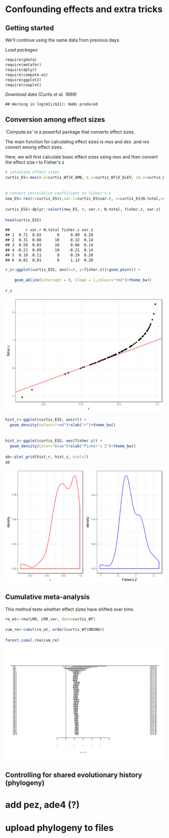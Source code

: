 Confounding effects and extra tricks
================

Getting started
---------------

We'll continue using the same data from previous days.

*Load packages*

    require(gdata)
    require(metafor)
    require(dplyr)
    require(compute.es)
    require(ggplot2)
    require(cowplot)

*Download data (Curtis et al. 1999)*

    ## Warning in log(m1i/m2i): NaNs produced

Conversion among effect sizes
-----------------------------

'Compute.es' is a powerful package that converts effect sizes.

The main function for calculating effect sizes is *mes* and *des* ,and *res* convert among effect sizes.

Here, we will first calculate basic effect sizes using *mes* and then convert the effect size *r* to Fisher's *z*

``` r
# calculate effect sizes
curtis_ES<-mes(m.2=curtis_WT$X_AMB, m.1=curtis_WT$X_ELEV, sd.2=curtis_WT$SD_AMB, sd.1=curtis_WT$SD_ELEV, n.2=curtis_WT$N_AMB, n.1=curtis_WT$N_ELEV ,verbose=FALSE)


# convert correlation coefficient to fisher's z  
new_ES<-res(r=curtis_ES$r,var.r=curtis_ES$var.r, n=curtis_ES$N.total,verbose=FALSE)

curtis_ESS<-dplyr::select(new_ES, r, var.r, N.total, fisher.z, var.z)

head(curtis_ESS)
```

    ##       r var.r N.total fisher.z var.z
    ## 1  0.71  0.02       8     0.89  0.20
    ## 2  0.31  0.08      10     0.32  0.14
    ## 3  0.59  0.03      10     0.68  0.14
    ## 4 -0.21  0.09      10    -0.21  0.14
    ## 5  0.19  0.11       8     0.19  0.20
    ## 6  0.81  0.01       8     1.13  0.20

``` r
r_z<-ggplot(curtis_ESS, aes(x=r, y=fisher.z))+geom_point() +
  
    geom_abline(intercept = 0, slope = 1,colour="red")+theme_bw()

r_z
```

![](Day4_files/figure-markdown_github-ascii_identifiers/hedgez-1.png)

``` r
hist_r<-ggplot(curtis_ESS, aes(r)) +
  geom_density(colour="red")+xlab("r")+theme_bw()


hist_z<-ggplot(curtis_ESS, aes(fisher.z)) +
  geom_density(color="blue")+xlab("Fisher's Z")+theme_bw()

ab<-plot_grid(hist_r, hist_z, ncol=2)
ab
```

![](Day4_files/figure-markdown_github-ascii_identifiers/r_fish-1.png)

Cumulative meta-analysis
------------------------

This method tests whether effect sizes have shifted over time.

``` r
re_wt<-rma(LRR, LRR_var, data=curtis_WT)

cum_re<-cumul(re_wt, order(curtis_WT$OBSNO))

forest.cumul.rma(cum_re)
```

![](Day4_files/figure-markdown_github-ascii_identifiers/model-1.png)

Controlling for shared evolutionary history (phylogeny)
-------------------------------------------------------

add pez, ade4 (?)
=================

upload phylogeny to files
=========================
